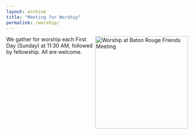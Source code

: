```yaml
---
layout: archive
title: "Meeting for Worship"
permalink: /worship/
---
```


<div style="float: right; margin: 0 1em 1em 0;">
  <img src="{{'assets/images/worship_enter_img.jpg' | relative_url}}" alt="Worship at Baton Rouge Friends Meeting" style="width: 250px; height: auto;">
</div>

We gather for worship each First Day (Sunday) at 11:30 AM, followed by fellowship. All are welcome.

